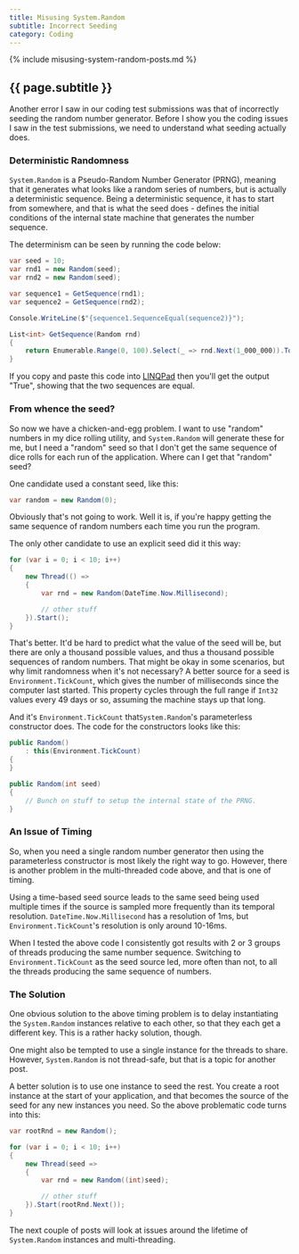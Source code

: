 ```yaml
---
title: Misusing System.Random
subtitle: Incorrect Seeding
category: Coding
---
```

{% include misusing-system-random-posts.md %}

## {{ page.subtitle }}

Another error I saw in our coding test submissions was that of incorrectly
seeding the random number generator. Before I show you the coding issues I saw
in the test submissions, we need to understand what seeding actually does.

### Deterministic Randomness

`System.Random` is a Pseudo-Random Number Generator (PRNG), meaning that it
generates what looks like a random series of numbers, but is actually a
deterministic sequence.  Being a deterministic sequence, it has to start from
somewhere, and that is what the seed does - defines the initial conditions of
the internal state machine that generates the number sequence.

The determinism can be seen by running the code below:

```csharp
var seed = 10;
var rnd1 = new Random(seed);
var rnd2 = new Random(seed);

var sequence1 = GetSequence(rnd1);
var sequence2 = GetSequence(rnd2);

Console.WriteLine($"{sequence1.SequenceEqual(sequence2)}");

List<int> GetSequence(Random rnd)
{
    return Enumerable.Range(0, 100).Select(_ => rnd.Next(1_000_000)).ToList();
}
```

If you copy and paste this code into [LINQPad](https://linqpad.net) then you'll
get the output "True", showing that the two sequences are equal.

### From whence the seed?

So now we have a chicken-and-egg problem. I want to use "random" numbers in my
dice rolling utility, and `System.Random` will generate these for me, but I need
a "random" seed so that I don't get the same sequence of dice rolls for each run
of the application. Where can I get that "random" seed?

One candidate used a constant seed, like this:

```csharp
var random = new Random(0);
```

Obviously that's not going to work. Well it is, if you're happy getting the same
sequence of random numbers each time you run the program.

The only other candidate to use an explicit seed did it this way:

```csharp
for (var i = 0; i < 10; i++)
{
    new Thread(() =>
    {
        var rnd = new Random(DateTime.Now.Millisecond);

        // other stuff
    }).Start();
}
```

That's better. It'd be hard to predict what the value of the seed will be, but
there are only a thousand possible values, and thus a thousand possible
sequences of random numbers. That might be okay in some scenarios, but why limit
randomness when it's not necessary? A better source for a seed is
`Environment.TickCount`, which gives the number of milliseconds since the
computer last started. This property cycles through the full range if `Int32`
values every 49 days or so, assuming the machine stays up that long.

And it's `Environment.TickCount` that`System.Random`'s parameterless constructor
does. The code for the constructors looks like this:

```csharp
public Random()
    : this(Environment.TickCount)
{
}

public Random(int seed)
{
    // Bunch on stuff to setup the internal state of the PRNG.
}
```

### An Issue of Timing

So, when you need a single random number generator then using the parameterless
constructor is most likely the right way to go. However, there is another
problem in the multi-threaded code above, and that is one of timing.

Using a time-based seed source leads to the same seed being used multiple times
if the source is sampled more frequently than its temporal resolution.
`DateTime.Now.Millisecond` has a resolution of 1ms, but
`Environment.TickCount`'s resolution is only around 10-16ms.

When I tested the above code I consistently got results with 2 or 3 groups of
threads producing the same number sequence. Switching to `Environment.TickCount`
as the seed source led, more often than not, to all the threads producing the
same sequence of numbers.

### The Solution

One obvious solution to the above timing problem is to delay instantiating the
`System.Random` instances relative to each other, so that they each get a
different key. This is a rather hacky solution, though.

One might also be tempted to use a single instance for the threads to share.
However, `System.Random` is not thread-safe, but that is a topic for another
post.

A better solution is to use one instance to seed the rest. You create a
root instance at the start of your application, and that becomes the source of
the seed for any new instances you need. So the above problematic code turns
into this:

```csharp
var rootRnd = new Random();

for (var i = 0; i < 10; i++)
{
    new Thread(seed =>
    {
        var rnd = new Random((int)seed);

        // other stuff
    }).Start(rootRnd.Next());
}
```

The next couple of posts will look at issues around the lifetime of
`System.Random` instances and multi-threading.
